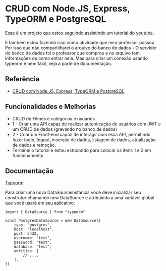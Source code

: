 
# CRUD com Node.JS, Express, TypeORM e PostgreSQL

Esse é um projeto que estou seguindo assistindo um tutorial do youtube.

E também estou fazendo isso como atividade que meu professor passou. Por isso que não compartilharei o arquivo do banco de dados - O servidor do banco de dados foi o professor que comprou e no arquivo tem informações de como entrar nele. 
Mas para criar um conexão usando typeorm é bem fácil, veja a parte de documentação. 
## Referência

 - [CRUD com Node.JS, Express, TypeORM e PostgreSQL](https://youtu.be/9AO2hZJsHrs?si=tIkT9fCkbOgzOOp7)



## Funcionalidades e Melhorias

- CRUD de Filmes e categorias e usuários
- 1 - Criar uma API capaz de realizar autenticação de usuários com JWT e um CRUD de dados (gravando no banco de dados)
- 2 - Criar um Front-end capaz de interagir com essa API, permitindo fazer login, logout, inserção de dados, listagem de dados, atualização de dados e remoção.
- Terminei o tutorial e estou estudando para colocar os itens 1 e 2 em funcionamento.  


## Documentação

[Typeorm](https://typeorm.io/)

Para criar uma nova DataSourceinstância você deve inicializar seu construtor chamando new DataSource e atribuindo a uma variável global que você usará em seu aplicativo:

```
import { DataSource } from "typeorm"

const PostgresDataSource = new DataSource({
    type: "postgres",
    host: "localhost",
    port: 5432,
    username: "test",
    password: "test",
    database: "test",
    entities: [
        // ....
    ],
})
```